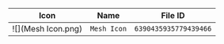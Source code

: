 | Icon | Name | File ID |
| ---  | ---  | ---     |
| ![](Mesh Icon.png) | `Mesh Icon` | `6390435935779439466` |

